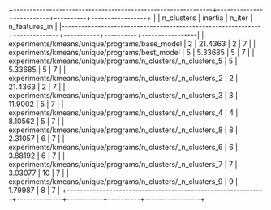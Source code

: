 +-------------------------------------------------------------+--------------+-----------+----------+-----------------+
| | n_clusters | inertia | n_iter | n_features_in |
|-------------------------------------------------------------+--------------+-----------+----------+-----------------|
| experiments/kmeans/unique/programs/base_model | 2 | 21.4363 | 2 | 7 | |
experiments/kmeans/unique/programs/best_model | 5 | 5.33685 | 5 | 7 | |
experiments/kmeans/unique/programs/n_clusters/_n_clusters_5 | 5 | 5.33685 | 5 | 7 | |
experiments/kmeans/unique/programs/n_clusters/_n_clusters_2 | 2 | 21.4363 | 2 | 7 | |
experiments/kmeans/unique/programs/n_clusters/_n_clusters_3 | 3 | 11.9002 | 5 | 7 | |
experiments/kmeans/unique/programs/n_clusters/_n_clusters_4 | 4 | 8.10562 | 5 | 7 | |
experiments/kmeans/unique/programs/n_clusters/_n_clusters_8 | 8 | 2.31057 | 6 | 7 | |
experiments/kmeans/unique/programs/n_clusters/_n_clusters_6 | 6 | 3.88192 | 6 | 7 | |
experiments/kmeans/unique/programs/n_clusters/_n_clusters_7 | 7 | 3.03077 | 10 | 7 | |
experiments/kmeans/unique/programs/n_clusters/_n_clusters_9 | 9 | 1.79987 | 8 | 7 |
+-------------------------------------------------------------+--------------+-----------+----------+-----------------+